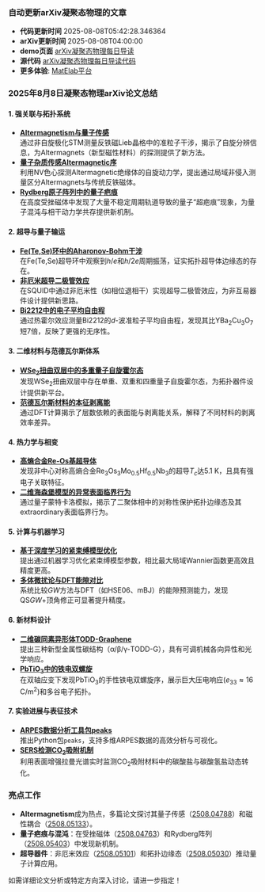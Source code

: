 ### 自动更新arXiv凝聚态物理的文章
  - **代码更新时间** 2025-08-08T05:42:28.346364
  - **arXiv更新时间** 2025-08-08T04:00:00
  - **demo页面** [arXiv凝聚态物理每日导读](https://iopwsy.github.io/arXiv_cond-mat/)
  - **源代码** [arXiv凝聚态物理每日导读代码](https://github.com/iopwsy/arXiv_cond-mat/)
  - **更多体验**: [MatElab平台](https://in.iphy.ac.cn/eln/#/recday)

### 2025年8月8日凝聚态物理arXiv论文总结

#### **1. 强关联与拓扑系统**
- [**Altermagnetism与量子传感**](https://arxiv.org/abs/2508.04773)  
  通过非自旋极化STM测量反铁磁Lieb晶格中的准粒子干涉，揭示了自旋分辨信息，为Altermagnets（新型磁性材料）的探测提供了新方法。  
- [**量子杂质传感Altermagnetic序**](https://arxiv.org/abs/2508.04788)  
  利用NV色心探测Altermagnetic绝缘体的自旋动力学，提出通过局域非侵入测量区分Altermagnets与传统反铁磁体。  
- [**Rydberg原子阵列中的量子疤痕**](https://arxiv.org/abs/2508.05403)  
  在高度受挫磁体中发现了大量不稳定周期轨道导致的量子“超疤痕”现象，为量子混沌与相干动力学共存提供新机制。  

#### **2. 超导与量子输运**
- [**Fe(Te,Se)环中的Aharonov-Bohm干涉**](https://arxiv.org/abs/2508.05030)  
  在Fe(Te,Se)超导环中观察到$h/e$和$h/2e$周期振荡，证实拓扑超导体边缘态的存在。  
- [**非厄米超导二极管效应**](https://arxiv.org/abs/2508.05101)  
  在SQUID中通过非厄米性（如相位退相干）实现超导二极管效应，为非互易器件设计提供新思路。  
- [**Bi2212中的电子平均自由程**](https://arxiv.org/abs/2508.05196)  
  通过热霍尔效应测量Bi2212的$d$-波准粒子平均自由程，发现其比YBa$_2$Cu$_3$O$_7$短7倍，反映了更强的无序性。  

#### **3. 二维材料与范德瓦尔斯体系**
- [**WSe$_2$扭曲双层中的多重量子自旋霍尔态**](https://arxiv.org/abs/2508.05092)  
  发现WSe$_2$扭曲双层中存在单重、双重和四重量子自旋霍尔态，为拓扑器件设计提供新平台。  
- [**范德瓦尔斯材料的本征剥离能**](https://arxiv.org/abs/2508.04898)  
  通过DFT计算揭示了层数依赖的表面能与剥离能关系，解释了不同材料的剥离效率差异。  

#### **4. 热力学与相变**
- [**高熵合金Re-Os基超导体**](https://arxiv.org/abs/2508.05010)  
  发现非中心对称高熵合金Re$_3$Os$_3$Mo$_{0.5}$Hf$_{0.5}$Nb$_3$的超导$T_c$达5.1 K，且具有强电子关联特征。  
- [**二维海森堡模型的异常表面临界行为**](https://arxiv.org/abs/2508.04973)  
  通过量子蒙特卡洛模拟，揭示了二聚体相中的对称性保护拓扑边缘态及其 extraordinary表面临界行为。  

#### **5. 计算与机器学习**
- [**基于深度学习的紧束缚模型优化**](https://arxiv.org/abs/2508.04861)  
  提出通过机器学习优化紧束缚模型参数，相比最大局域Wannier函数更高效且精度更高。  
- [**多体微扰论与DFT能隙对比**](https://arxiv.org/abs/2508.05247)  
  系统比较$GW$方法与DFT（如HSE06、mBJ）的能隙预测能力，发现QS$GW$+顶角修正可显著提升精度。  

#### **6. 新材料设计**
- [**二维碳同素异形体TODD-Graphene**](https://arxiv.org/abs/2508.05013)  
  提出三种新型金属性碳结构（α/β/γ-TODD-G），具有可调机械各向异性和光学响应。  
- [**PbTiO$_3$中的铁电双螺旋**](https://arxiv.org/abs/2508.05017)  
  在双轴应变下发现PbTiO$_3$的手性铁电双螺旋序，展示巨大压电响应($e_{33}\approx16$ C/m$^2$)和多谷电子拓扑。  

#### **7. 实验进展与表征技术**
- [**ARPES数据分析工具包peaks**](https://arxiv.org/abs/2508.04803)  
  推出Python包`peaks`，支持多维ARPES数据的高效分析与可视化。  
- [**SERS检测CO$_2$吸附机制**](https://arxiv.org/abs/2508.04893)  
  利用表面增强拉曼光谱实时监测CO$_2$吸附材料中的碳酸盐与碳酸氢盐动态转化。  

### **亮点工作**
- **Altermagnetism**成为热点，多篇论文探讨其量子传感（[2508.04788](https://arxiv.org/abs/2508.04788)）和磁性耦合（[2508.05133](https://arxiv.org/abs/2508.05133)）。  
- **量子疤痕与混沌**：在受挫磁体（[2508.04763](https://arxiv.org/abs/2508.04763)）和Rydberg阵列（[2508.05403](https://arxiv.org/abs/2508.05403)）中发现新机制。  
- **超导器件**：非厄米效应（[2508.05101](https://arxiv.org/abs/2508.05101)）和拓扑边缘态（[2508.05030](https://arxiv.org/abs/2508.05030)）推动量子计算应用。  

如需详细论文分析或特定方向深入讨论，请进一步指定！